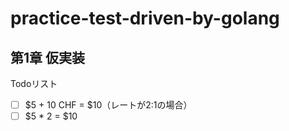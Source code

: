 # practice-test-driven-by-golang
## 第1章 仮実装
Todoリスト
- [ ] $5 + 10 CHF = $10（レートが2:1の場合）
- [ ] $5 * 2 = $10
